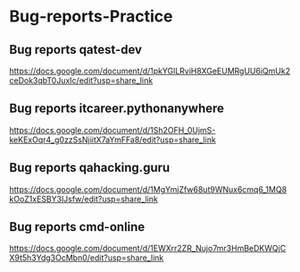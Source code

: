 # Bug-reports-Practice

## Bug reports qatest-dev
https://docs.google.com/document/d/1pkYGlLRviH8XGeEUMRgUU6iQmUk2ceDok3qbT0JuxIc/edit?usp=share_link

## Bug reports itcareer.pythonanywhere
https://docs.google.com/document/d/1Sh2OFH_0UjmS-keKExOqr4_g0zzSsNjiitX7aYmFFa8/edit?usp=share_link

## Bug reports qahacking.guru
https://docs.google.com/document/d/1MgYmjZfw68ut9WNux6cmq6_1MQ8kOoZ1xESBY3lJsfw/edit?usp=share_link

## Bug reports cmd-online
https://docs.google.com/document/d/1EWXrr2ZR_Nujo7mr3HmBeDKWQjCX9t5h3Ydg3OcMbn0/edit?usp=share_link